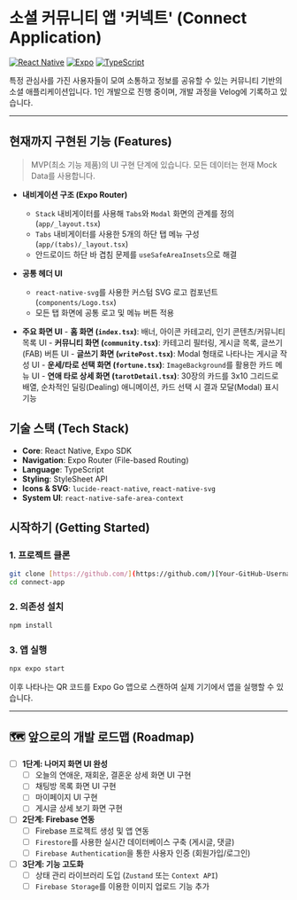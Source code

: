 #  소셜 커뮤니티 앱 '커넥트' (Connect Application)

[![React Native](https://img.shields.io/badge/React%20Native-20232A?style=for-the-badge&logo=react&logoColor=61DAFB)](https://reactnative.dev/) [![Expo](https://img.shields.io/badge/Expo-000020?style=for-the-badge&logo=expo&logoColor=white)](https://expo.dev/) [![TypeScript](https://img.shields.io/badge/TypeScript-007ACC?style=for-the-badge&logo=typescript&logoColor=white)](https://www.typescriptlang.org/)

특정 관심사를 가진 사용자들이 모여 소통하고 정보를 공유할 수 있는 커뮤니티 기반의 소셜 애플리케이션입니다. 1인 개발으로 진행 중이며, 개발 과정을 Velog에 기록하고 있습니다.

---

##  현재까지 구현된 기능 (Features)

> MVP(최소 기능 제품)의 UI 구현 단계에 있습니다. 모든 데이터는 현재 Mock Data를 사용합니다.

-   **내비게이션 구조 (Expo Router)**
    -   `Stack` 내비게이터를 사용해 `Tabs`와 `Modal` 화면의 관계를 정의 (`app/_layout.tsx`)
    -   `Tabs` 내비게이터를 사용한 5개의 하단 탭 메뉴 구성 (`app/(tabs)/_layout.tsx`)
    -   안드로이드 하단 바 겹침 문제를 `useSafeAreaInsets`으로 해결

-   **공통 헤더 UI**
    -   `react-native-svg`를 사용한 커스텀 SVG 로고 컴포넌트 (`components/Logo.tsx`)
    -   모든 탭 화면에 공통 로고 및 메뉴 버튼 적용

-    **주요 화면 UI**
    -   **홈 화면 (`index.tsx`)**: 배너, 아이콘 카테고리, 인기 콘텐츠/커뮤니티 목록 UI
    -   **커뮤니티 화면 (`community.tsx`)**: 카테고리 필터링, 게시글 목록, 글쓰기(FAB) 버튼 UI
    -   **글쓰기 화면 (`writePost.tsx`)**: Modal 형태로 나타나는 게시글 작성 UI
    -   **운세/타로 선택 화면 (`fortune.tsx`)**: `ImageBackground`를 활용한 카드 메뉴 UI
    -   **연애 타로 상세 화면 (`tarotDetail.tsx`)**: 30장의 카드를 3x10 그리드로 배열, 순차적인 딜링(Dealing) 애니메이션, 카드 선택 시 결과 모달(Modal) 표시 기능


## 기술 스택 (Tech Stack)

-   **Core**: React Native, Expo SDK
-   **Navigation**: Expo Router (File-based Routing)
-   **Language**: TypeScript
-   **Styling**: StyleSheet API
-   **Icons & SVG**: `lucide-react-native`, `react-native-svg`
-   **System UI**: `react-native-safe-area-context`

## 시작하기 (Getting Started)

### 1. 프로젝트 클론

```bash
git clone [https://github.com/](https://github.com/)[Your-GitHub-Username]/connect-app.git
cd connect-app
```
### 2. 의존성 설치
```bash
npm install
```

### 3. 앱 실행
```bash
npx expo start
```

이후 나타나는 QR 코드를 Expo Go 앱으로 스캔하여 실제 기기에서 앱을 실행할 수 있습니다.

---

## 🗺️ 앞으로의 개발 로드맵 (Roadmap)

-   [ ] **1단계: 나머지 화면 UI 완성**
    -   [ ] 오늘의 연애운, 재회운, 결혼운 상세 화면 UI 구현
    -   [ ] 채팅방 목록 화면 UI 구현
    -   [ ] 마이페이지 UI 구현
    -   [ ] 게시글 상세 보기 화면 구현
-   [ ] **2단계: Firebase 연동**
    -   [ ] Firebase 프로젝트 생성 및 앱 연동
    -   [ ] `Firestore`를 사용한 실시간 데이터베이스 구축 (게시글, 댓글)
    -   [ ] `Firebase Authentication`을 통한 사용자 인증 (회원가입/로그인)
-   [ ] **3단계: 기능 고도화**
    -   [ ] 상태 관리 라이브러리 도입 (`Zustand` 또는 `Context API`)
    -   [ ] `Firebase Storage`를 이용한 이미지 업로드 기능 추가